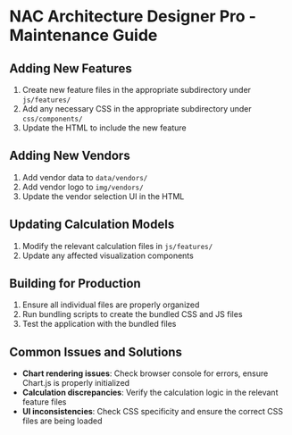 # NAC Architecture Designer Pro - Maintenance Guide

## Adding New Features
1. Create new feature files in the appropriate subdirectory under `js/features/`
2. Add any necessary CSS in the appropriate subdirectory under `css/components/`
3. Update the HTML to include the new feature

## Adding New Vendors
1. Add vendor data to `data/vendors/`
2. Add vendor logo to `img/vendors/`
3. Update the vendor selection UI in the HTML

## Updating Calculation Models
1. Modify the relevant calculation files in `js/features/`
2. Update any affected visualization components

## Building for Production
1. Ensure all individual files are properly organized
2. Run bundling scripts to create the bundled CSS and JS files
3. Test the application with the bundled files

## Common Issues and Solutions
- **Chart rendering issues**: Check browser console for errors, ensure Chart.js is properly initialized
- **Calculation discrepancies**: Verify the calculation logic in the relevant feature files
- **UI inconsistencies**: Check CSS specificity and ensure the correct CSS files are being loaded
